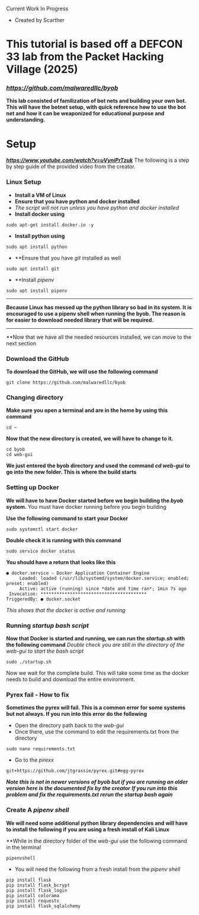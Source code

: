 Current Work In Progress

- Created by Scarther



# This tutorial is based off a DEFCON 33 lab from the Packet Hacking Village (2025)
### ***https://github.com/malwaredllc/byob***
**This lab consisted of familization of bot nets and building your own bot.**
**This will have the botnet setup, with quick reference how to use the bot net and how it can be weaponized for educational purpose and understanding.**

# Setup
***https://www.youtube.com/watch?v=uVyniPrTzuk***
The following is a step by step guide of the provided video from the creator. 

### Linux Setup
* **Install a VM of Linux**
* **Ensure that you have python and docker installed**
* *The script will not run unless you have python and docker installed*
* **Install docker using**
```
sudo apt-get install docker.io -y
```
* **Install python using**
```
sudo apt install python
```
* **Ensure that you have *git* installed as well
```
sudo apt install git
```
* **Install *pipenv*
```
sudo apt install pipenv
```
-------------------------------------
**Because Linux has messed up the python library so bad in its system. It is encouraged to use a pipenv shell when running the byob. The reason is for easier to download needed library that will be required.**

-------------------------------------
**Now that we have all the needed resources installed, we can move to the next section

### Download the GitHub

**To download the GitHub, we will use the following command**
```
git clone https://github.com/malwaredllc/byob
```

### Changing directory

**Make sure you open a terminal and are in the home by using this command**
```
cd ~
```

**Now that the new directory is created, we will have to change to it.**
```
cd byob
cd web-gui
```
**We just entered the byob directory and used the command *cd web-gui* to go into the new folder. This is where the build starts**

### Setting up Docker

**We will have to have Docker started before we begin building the *byob* system.**
You must have docker running before you begin building

**Use the following command to start your Docker**
```
sudo systemctl start docker
```

**Double check it is running with this command**
```
sudo service docker status
```

**You should have a return that looks like this**
```
● docker.service - Docker Application Container Engine
     Loaded: loaded (/usr/lib/systemd/system/docker.service; enabled; preset: enabled)
     Active: active (running) since *date and time ran*; 1min 7s ago
 Invocation: ****************************************
TriggeredBy: ● docker.socket
```
*This shows that the docker is active and running*

### Running *startup bash script*

**Now that Docker is started and running, we can run the *startup.sh* with the following command**
*Double check you are still in the directory of the web-gui to start the bash script*

```
sudo ./startup.sh
```
Now we wait for the complete build. This will take some time as the docker needs to build and download the entire environment.

### Pyrex fail - How to fix
**Sometimes the pyrex will fail. This is a common error for some systems but not always. If you run into this error do the following**

* Open the directory path back to the *web-gui*
* Once there, use the command to edit the requirements.txt from the directory
```
sudo nano requirements.txt
```
* Go to the *pirexx*
```
git+https://github.com/jtgrassie/pyrex.git#egg-pyrex
```
***Note this is not in newer versions of byob but if you are running an older version here is the documented fix by the creator***
***If you run into this problem and fix the *requirements.txt* rerun the startup bash again***

### Create A *pipenv shell*

**We will need some additional python library dependencies and will have to install the following if you are using a fresh install of Kali Linux**

**While in the directory folder of the *web-gui* use the following command in the terminal

```
pipenvshell
```

* You will need the following from a fresh install from the *pipenv shell*
```
pip install flask
pip install flask_bcrypt
pip install flask_login
pip install colorama
pip install requests
pip install flask_sqlalchemy

```


